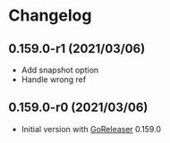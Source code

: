 # Changelog

## 0.159.0-r1 (2021/03/06)

* Add snapshot option
* Handle wrong ref

## 0.159.0-r0 (2021/03/06)

* Initial version with [GoReleaser](https://github.com/goreleaser/goreleaser) 0.159.0
